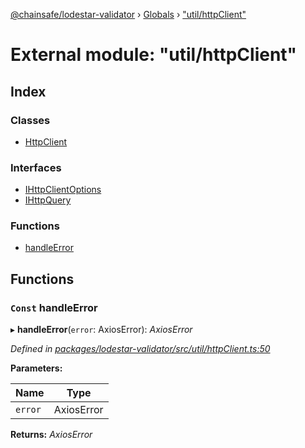 [@chainsafe/lodestar-validator](../README.md) › [Globals](../globals.md) › ["util/httpClient"](_util_httpclient_.md)

# External module: "util/httpClient"

## Index

### Classes

* [HttpClient](../classes/_util_httpclient_.httpclient.md)

### Interfaces

* [IHttpClientOptions](../interfaces/_util_httpclient_.ihttpclientoptions.md)
* [IHttpQuery](../interfaces/_util_httpclient_.ihttpquery.md)

### Functions

* [handleError](_util_httpclient_.md#const-handleerror)

## Functions

### `Const` handleError

▸ **handleError**(`error`: AxiosError): *AxiosError*

*Defined in [packages/lodestar-validator/src/util/httpClient.ts:50](https://github.com/ChainSafe/lodestar/blob/bbe465408/packages/lodestar-validator/src/util/httpClient.ts#L50)*

**Parameters:**

Name | Type |
------ | ------ |
`error` | AxiosError |

**Returns:** *AxiosError*
